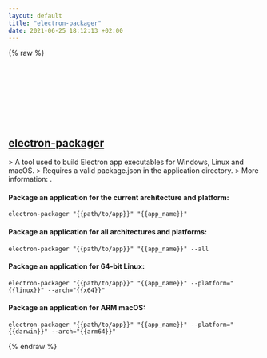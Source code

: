 ```yaml
---
layout: default
title: "electron-packager"
date: 2021-06-25 18:12:13 +02:00
---
```

{% raw %}
<h2 id="electron-packager">
  <a href="/en/common/electron-packager.html">electron-packager</a> <a href="#electron-packager"><svg class="icon">
    <use href="/assets/images/unicode_sprite.svg#link" />
  </svg></a>
</h2>
> A tool used to build Electron app executables for Windows, Linux and macOS.
> Requires a valid package.json in the application directory.
> More information: <https://github.com/electron/electron-packager>.

#### Package an application for the current architecture and platform:
```shell
electron-packager "{{path/to/app}}" "{{app_name}}"
```
#### Package an application for all architectures and platforms:
```shell
electron-packager "{{path/to/app}}" "{{app_name}}" --all
```
#### Package an application for 64-bit Linux:
```shell
electron-packager "{{path/to/app}}" "{{app_name}}" --platform="{{linux}}" --arch="{{x64}}"
```
#### Package an application for ARM macOS:
```shell
electron-packager "{{path/to/app}}" "{{app_name}}" --platform="{{darwin}}" --arch="{{arm64}}"
```
{% endraw %}